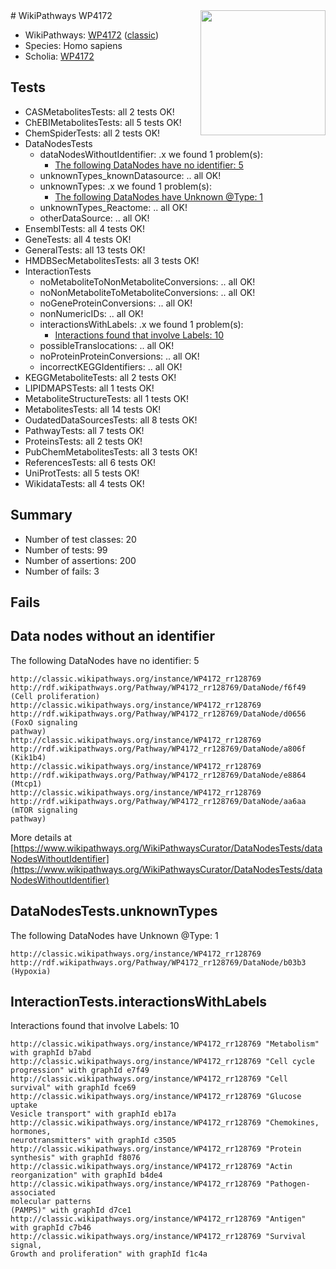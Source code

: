 <img style="float: right; width: 200px" src="https://upload.wikimedia.org/wikipedia/commons/thumb/8/83/Wplogo_with_text_500.png/640px-Wplogo_with_text_500.png" />
# WikiPathways WP4172

* WikiPathways: [WP4172](https://wikipathways.org/pathways/WP4172) ([classic](https://classic.wikipathways.org/instance/WP4172))
* Species: Homo sapiens
* Scholia: [WP4172](https://scholia.toolforge.org/wikipathways/WP4172)
## Tests
* CASMetabolitesTests: all 2 tests OK!
* ChEBIMetabolitesTests: all 5 tests OK!
* ChemSpiderTests: all 2 tests OK!
* DataNodesTests
    * dataNodesWithoutIdentifier: .x we found 1 problem(s):
        * [The following DataNodes have no identifier: 5](#d2d32fa4)
    * unknownTypes_knownDatasource: .. all OK!
    * unknownTypes: .x we found 1 problem(s):
        * [The following DataNodes have Unknown @Type: 1](#839973df)
    * unknownTypes_Reactome: .. all OK!
    * otherDataSource: .. all OK!
* EnsemblTests: all 4 tests OK!
* GeneTests: all 4 tests OK!
* GeneralTests: all 13 tests OK!
* HMDBSecMetabolitesTests: all 3 tests OK!
* InteractionTests
    * noMetaboliteToNonMetaboliteConversions: .. all OK!
    * noNonMetaboliteToMetaboliteConversions: .. all OK!
    * noGeneProteinConversions: .. all OK!
    * nonNumericIDs: .. all OK!
    * interactionsWithLabels: .x we found 1 problem(s):
        * [Interactions found that involve Labels: 10](#fe97a8b8)
    * possibleTranslocations: .. all OK!
    * noProteinProteinConversions: .. all OK!
    * incorrectKEGGIdentifiers: .. all OK!
* KEGGMetaboliteTests: all 2 tests OK!
* LIPIDMAPSTests: all 1 tests OK!
* MetaboliteStructureTests: all 1 tests OK!
* MetabolitesTests: all 14 tests OK!
* OudatedDataSourcesTests: all 8 tests OK!
* PathwayTests: all 7 tests OK!
* ProteinsTests: all 2 tests OK!
* PubChemMetabolitesTests: all 3 tests OK!
* ReferencesTests: all 6 tests OK!
* UniProtTests: all 5 tests OK!
* WikidataTests: all 4 tests OK!


## Summary

* Number of test classes: 20
* Number of tests: 99
* Number of assertions: 200
* Number of fails: 3

## Fails

<a name="d2d32fa4" />

## Data nodes without an identifier

The following DataNodes have no identifier: 5
```
http://classic.wikipathways.org/instance/WP4172_rr128769 http://rdf.wikipathways.org/Pathway/WP4172_rr128769/DataNode/f6f49 (Cell proliferation)
http://classic.wikipathways.org/instance/WP4172_rr128769 http://rdf.wikipathways.org/Pathway/WP4172_rr128769/DataNode/d0656 (FoxO signaling
pathway)
http://classic.wikipathways.org/instance/WP4172_rr128769 http://rdf.wikipathways.org/Pathway/WP4172_rr128769/DataNode/a806f (Kik1b4)
http://classic.wikipathways.org/instance/WP4172_rr128769 http://rdf.wikipathways.org/Pathway/WP4172_rr128769/DataNode/e8864 (Mtcp1)
http://classic.wikipathways.org/instance/WP4172_rr128769 http://rdf.wikipathways.org/Pathway/WP4172_rr128769/DataNode/aa6aa (mTOR signaling
pathway)
```

More details at [https://www.wikipathways.org/WikiPathwaysCurator/DataNodesTests/dataNodesWithoutIdentifier](https://www.wikipathways.org/WikiPathwaysCurator/DataNodesTests/dataNodesWithoutIdentifier)

<a name="839973df" />

## DataNodesTests.unknownTypes

The following DataNodes have Unknown @Type: 1
```
http://classic.wikipathways.org/instance/WP4172_rr128769 http://rdf.wikipathways.org/Pathway/WP4172_rr128769/DataNode/b03b3 (Hypoxia)
```

<a name="fe97a8b8" />

## InteractionTests.interactionsWithLabels

Interactions found that involve Labels: 10
```
http://classic.wikipathways.org/instance/WP4172_rr128769 "Metabolism" with graphId b7abd
http://classic.wikipathways.org/instance/WP4172_rr128769 "Cell cycle progression" with graphId e7f49
http://classic.wikipathways.org/instance/WP4172_rr128769 "Cell survival" with graphId fce69
http://classic.wikipathways.org/instance/WP4172_rr128769 "Glucose uptake
Vesicle transport" with graphId eb17a
http://classic.wikipathways.org/instance/WP4172_rr128769 "Chemokines, 
hormones, 
neurotransmitters" with graphId c3505
http://classic.wikipathways.org/instance/WP4172_rr128769 "Protein synthesis" with graphId f8076
http://classic.wikipathways.org/instance/WP4172_rr128769 "Actin reorganization" with graphId b4de4
http://classic.wikipathways.org/instance/WP4172_rr128769 "Pathogen-associated
molecular patterns
(PAMPS)" with graphId d7ce1
http://classic.wikipathways.org/instance/WP4172_rr128769 "Antigen" with graphId c7b46
http://classic.wikipathways.org/instance/WP4172_rr128769 "Survival signal,
Growth and proliferation" with graphId f1c4a
```

